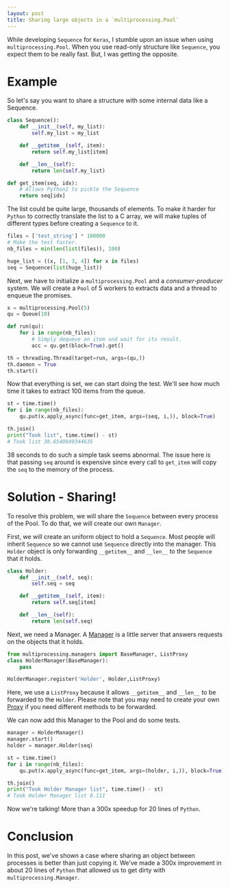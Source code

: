 ```yaml
---
layout: post
title: Sharing large objects in a `multiprocessing.Pool`
---
```


While developing `Sequence` for `Keras`, I stumble upon an issue when using `multiprocessing.Pool`. When you use read-only structure like `Sequence`, you expect them to be really fast. But, I was getting the opposite.

# Example

So let's say you want to share a structure with some internal data like a Sequence.

```python
class Sequence():
    def __init__(self, my_list):
        self.my_list = my_list

    def __getitem__(self, item):
        return self.my_list[item]

    def __len__(self):
        return len(self.my_list)

def get_item(seq, idx):
    # Allows Python2 to pickle the Sequence
    return seq[idx]
```

The list could be quite large, thousands of elements. To make it harder for `Python` to correctly translate the list to a C array, we will make tuples of different types before creating a `Sequence` to it.

```python
files = ['test_string'] * 100000
# Make the test faster.
nb_files = min(len(list(files)), 100)

huge_list = ((x, [1, 3, 4]) for x in files)
seq = Sequence(list(huge_list))
```

Next, we have to initialize a `multiprocessing.Pool` and a *consumer-producer* system.
We will create a `Pool` of 5 workers to extracts data and a thread to enqueue the promises.

```python
x = multiprocessing.Pool(5)
qu = Queue(10)

def run(qu):
    for i in range(nb_files):
        # Simply dequeue an item and wait for its result.
        acc = qu.get(block=True).get()

th = threading.Thread(target=run, args=(qu,))
th.daemon = True
th.start()
```

Now that everything is set, we can start doing the test. We'll see how much time it takes to extract 100 items from the queue.

```python
st = time.time()
for i in range(nb_files):
    qu.put(x.apply_async(func=get_item, args=(seq, i,)), block=True)

th.join()
print("Took list", time.time() - st)
# Took list 38.6540949344635
```
38 seconds to do such a simple task seems abnormal. The issue here is that passing `seq` around is expensive since every call to `get_item` will copy the `seq` to the memory of the process.

# Solution - Sharing!

To resolve this problem, we will share the `Sequence` between every process of the Pool. To do that, we will create our own `Manager`.

First, we will create an uniform object to hold a `Sequence`. Most people will inherit `Sequence` so we cannot use `Sequence` directly into the manager. This `Holder` object is only forwarding `__getitem__` and `__len__` to the `Sequence` that it holds.

```python
class Holder:
    def __init__(self, seq):
        self.seq = seq

    def __getitem__(self, item):
        return self.seq[item]

    def __len__(self):
        return len(self.seq)
```

Next, we need a Manager. A [Manager](https://docs.python.org/3.5/library/multiprocessing.html#managers) is a little server that answers requests on the objects that it holds.

```python
from multiprocessing.managers import BaseManager, ListProxy
class HolderManager(BaseManager):
    pass

HolderManager.register('Holder', Holder,ListProxy)
```

Here, we use a `ListProxy` because it allows `__getitem__` and `__len__` to be forwarded to the `Holder`. Please note that you may need to create your own [Proxy](https://docs.python.org/3.5/library/multiprocessing.html#proxy-objects) if you need different methods to be forwarded.

We can now add this Manager to the Pool and do some tests.

```python
manager = HolderManager()
manager.start()
holder = manager.Holder(seq)

st = time.time()
for i in range(nb_files):
    qu.put(x.apply_async(func=get_item, args=(holder, i,)), block=True)

th.join()
print("Took Holder Manager list", time.time() - st)
# Took Holder Manager list 0.111
```

Now we're talking! More than a 300x speedup for 20 lines of `Python`.

# Conclusion
In this post, we've shown a case where sharing an object between processes is better than just copying it. We've made a 300x improvement in about 20 lines of `Python` that allowed us to get dirty with `multiprocessing.Manager`.
